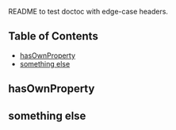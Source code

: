 README to test doctoc with edge-case headers.

<!-- START doctoc generated TOC please keep comment here to allow auto update -->
<!-- DON'T EDIT THIS SECTION, INSTEAD RE-RUN doctoc TO UPDATE -->
## Table of Contents

- [hasOwnProperty](#hasownproperty)
- [something else](#something-else)

<!-- END doctoc generated TOC please keep comment here to allow auto update -->


## hasOwnProperty
## something else
